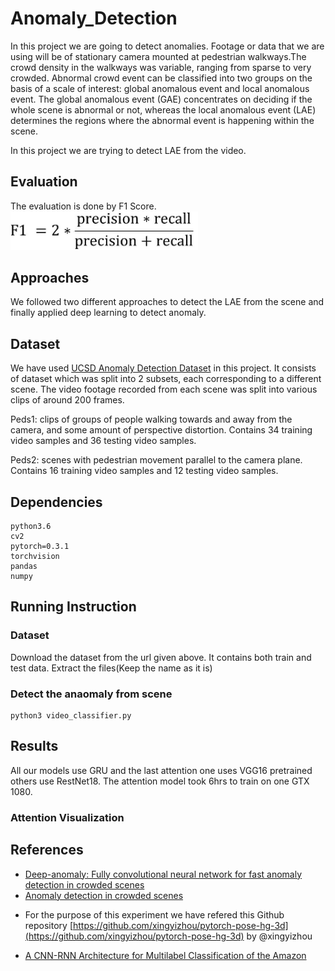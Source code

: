 # Anomaly_Detection
In this project we are going to detect anomalies. Footage or data that we are using will be of stationary camera mounted at pedestrian walkways.The crowd density in the walkways was variable, ranging from sparse to very crowded. Abnormal crowd event can be classified into two groups on the basis of a scale of interest: global anomalous event and local anomalous event. The global anomalous event (GAE) concentrates on deciding if the whole scene is abnormal or not, whereas the local anomalous event (LAE) determines the regions where the abnormal event is happening within the scene.

In this project we are trying to detect LAE from the video.

## Evaluation
The evaluation is done by F1 Score.
<img src = "images/f1-score.jpg" width = "300" >

## Approaches 
We followed two different approaches to detect the LAE from the scene and finally applied deep learning to detect anomaly. 

## Dataset
We have used [UCSD Anomaly Detection Dataset](http://www.svcl.ucsd.edu/projects/anomaly/UCSD_Anomaly_Dataset.tar.gz) in this project. It consists of dataset which was split into 2 subsets, each corresponding to a different scene. The video footage recorded from each scene was split into various clips of around 200 frames.

Peds1: clips of groups of people walking towards and away from the camera, and some amount of perspective distortion. Contains 34 training video samples and 36 testing video samples. 

Peds2: scenes with pedestrian movement parallel to the camera plane. Contains 16 training video samples and 12 testing video samples.

## Dependencies

	python3.6
	cv2
	pytorch=0.3.1
	torchvision
	pandas
	numpy

## Running Instruction

### Dataset
Download the dataset from the url given above. It contains both train and test data. Extract the files(Keep the name as it is) 

### Detect the anaomaly from scene
	
	python3 video_classifier.py
	
## Results

All our models use GRU and the last attention one uses VGG16 pretrained others use RestNet18. The attention model took 6hrs to train on one GTX 1080. 

### Attention Visualization

## References

- [Deep-anomaly: Fully convolutional neural network for fast anomaly detection in crowded scenes](https://arxiv.org/abs/1609.00866)
- [Anomaly detection in crowded scenes](https://ieeexplore.ieee.org/document/5539872)
* For the purpose of this experiment we have refered this Github repository [https://github.com/xingyizhou/pytorch-pose-hg-3d](https://github.com/xingyizhou/pytorch-pose-hg-3d) by @xingyizhou

- [A CNN-RNN Architecture for Multilabel Classification of the Amazon](cs231n.stanford.edu/reports/2017/posters/903.pdf)
 


